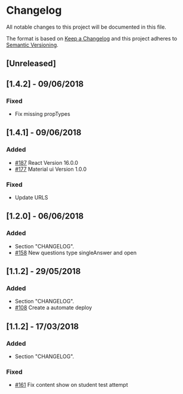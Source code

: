# Changelog
All notable changes to this project will be documented in this file.

The format is based on [Keep a Changelog](http://keepachangelog.com/en/1.0.0/)
and this project adheres to [Semantic Versioning](http://semver.org/spec/v2.0.0.html).

## [Unreleased]

## [1.4.2] - 09/06/2018
### Fixed
- Fix missing propTypes

## [1.4.1] - 09/06/2018
### Added
- [#187](https://github.com/lern-edu/lern/issues/187) React Version 16.0.0
- [#177](https://github.com/lern-edu/lern/issues/177) Material ui Version 1.0.0
### Fixed
- Update URLS

## [1.2.0] - 06/06/2018
### Added
- Section "CHANGELOG".
- [#158](https://github.com/lern-edu/lern/issues/158) New questions type singleAnswer and open

## [1.1.2] - 29/05/2018
### Added
- Section "CHANGELOG".
- [#108](https://github.com/lern-edu/lern/issues/108) Create a automate deploy

## [1.1.2] - 17/03/2018
### Added
- Section "CHANGELOG".
### Fixed
- [#161](https://github.com/lern-edu/lern/issues/161) Fix content show on student test attempt
